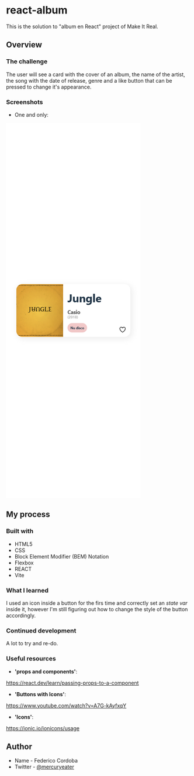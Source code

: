 # react-album

This is the solution to "album en React" project of Make It Real.

## Overview

### The challenge

The user will see a card with the cover of an album, the name of the artist, the song with the date of release, genre and a like button that can be pressed to change it's appearance.

### Screenshots

- One and only:

![SS](https://raw.githubusercontent.com/mercuryeater/react-album/main/ss/ss.png)

## My process

### Built with

- HTML5
- CSS
- Block Element Modifier (BEM) Notation
- Flexbox
- REACT
- Vite

### What I learned

I used an icon inside a button for the firs time and correctly set an _state var_ inside it, however I'm still figuring out how to change the style of the button accordingly.

### Continued development

A lot to try and re-do.

### Useful resources

- **'props and components'**:

https://react.dev/learn/passing-props-to-a-component

- **'Buttons with Icons'**:

https://www.youtube.com/watch?v=A7G-kAyfxqY

- **'Icons'**:

https://ionic.io/ionicons/usage

## Author

- Name - Federico Cordoba
- Twitter - [@mercuryeater](https://twitter.com/Mercuryeater/)
